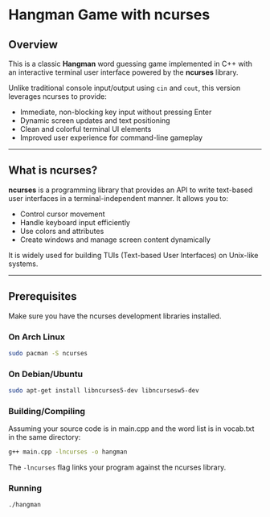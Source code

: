 # Hangman Game with ncurses

## Overview

This is a classic **Hangman** word guessing game implemented in C++ with an interactive terminal user interface powered by the **ncurses** library.

Unlike traditional console input/output using `cin` and `cout`, this version leverages ncurses to provide:  
- Immediate, non-blocking key input without pressing Enter  
- Dynamic screen updates and text positioning  
- Clean and colorful terminal UI elements  
- Improved user experience for command-line gameplay

---

## What is ncurses?

**ncurses** is a programming library that provides an API to write text-based user interfaces in a terminal-independent manner. It allows you to:  
- Control cursor movement  
- Handle keyboard input efficiently  
- Use colors and attributes  
- Create windows and manage screen content dynamically  

It is widely used for building TUIs (Text-based User Interfaces) on Unix-like systems.

---

## Prerequisites

Make sure you have the ncurses development libraries installed.

### On Arch Linux

```bash
sudo pacman -S ncurses
```

### On Debian/Ubuntu
```bash
sudo apt-get install libncurses5-dev libncursesw5-dev
```

### Building/Compiling
Assuming your source code is in main.cpp and the word list is in vocab.txt in the same directory:
```bash
g++ main.cpp -lncurses -o hangman
```
The `-lncurses` flag links your program against the ncurses library.

### Running
```bash
./hangman
```